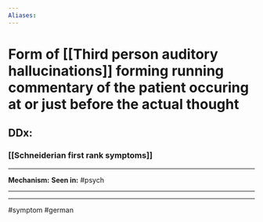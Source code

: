 ```yaml
---
Aliases:
---
```

# Form of [[Third person auditory hallucinations]] forming running commentary of the patient occuring at or just before the actual thought
## DDx:
### [[Schneiderian first rank symptoms]]

---
**Mechanism:**
**Seen in:** #psych 

---


---
#symptom #german
